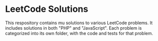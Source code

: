 # LeetCode Solutions

This respository contains mu solutions to various LeetCode problems. It includes solutions in both "PHP" and "JavaScript". Each problem is categorized into its own folder, with the code and tests for that problem.
